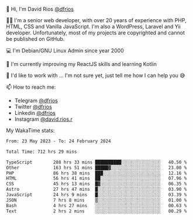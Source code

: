 👋 Hi, I'm David Rios [@dfrios](https://github.com/dfrios)

👨‍💻 I'm a senior web developer, with over 20 years of experience with PHP, HTML, CSS and Vanilla JavaScript. I'm also a WordPress, Laravel and Yii developer. Unfortunately, most of my projects are copyrighted and cannot be published on GitHub.

💻 I'm Debian/GNU Linux Admin since year 2000

🌱 I'm currently improving my ReactJS skills and learning Kotlin

💞️ I'd like to work with ... I'm not sure yet, just tell me how I can help you 😅


📫 How to reach me:
* Telegram [@dfrios](https://t.me/dfrios)
* Twitter [@dfrios](https://twitter.com/dfrios)
* Linkedin [@dfrios](https://linkedin.com/in/dfrios)
* Instagram [@david.rios.r](https://instagram.com/david.rios.r)



My WakaTime stats:
<!--START_SECTION:waka-->

```txt
From: 23 May 2023 - To: 24 February 2024

Total Time: 712 hrs 29 mins

TypeScript        288 hrs 33 mins ██████████░░░░░░░░░░░░░░░   40.50 %
Other             163 hrs 51 mins █████▓░░░░░░░░░░░░░░░░░░░   23.00 %
PHP               86 hrs 38 mins  ███░░░░░░░░░░░░░░░░░░░░░░   12.16 %
HTML              56 hrs 41 mins  ██░░░░░░░░░░░░░░░░░░░░░░░   07.96 %
CSS               45 hrs 13 mins  █▓░░░░░░░░░░░░░░░░░░░░░░░   06.35 %
Astro             27 hrs 47 mins  █░░░░░░░░░░░░░░░░░░░░░░░░   03.90 %
JavaScript        24 hrs 9 mins   █░░░░░░░░░░░░░░░░░░░░░░░░   03.39 %
JSON              7 hrs 8 mins    ▒░░░░░░░░░░░░░░░░░░░░░░░░   01.00 %
Bash              4 hrs 27 mins   ░░░░░░░░░░░░░░░░░░░░░░░░░   00.63 %
Text              2 hrs 2 mins    ░░░░░░░░░░░░░░░░░░░░░░░░░   00.29 %
```

<!--END_SECTION:waka-->
